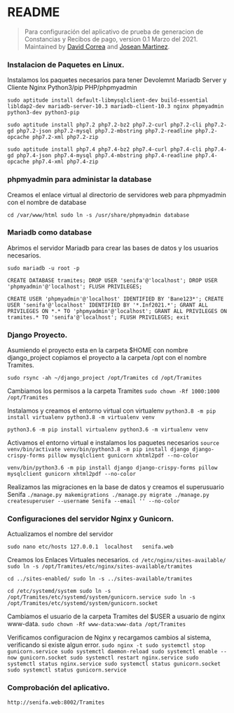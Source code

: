 # README
>Para configuración del aplicativo de prueba de generacion de Constancias y Recibos de pago, version 0.1 Marzo del 2021. Maintained by <a rel="" href="https://github.com/davidcorrea743">David Correa</a> and <a rel="" href="https://github.com/josean7link">Josean Martinez</a>.

### Instalacion de Paquetes en Linux.
Instalamos los paquetes necesarios para tener Devolemnt Mariadb Server y Cliente Nginx Python3/pip PHP/phpmyadmin

``sudo aptitude install default-libmysqlclient-dev build-essential libldap2-dev mariadb-server-10.3 mariadb-client-10.3 nginx phpmyadmin python3-dev python3-pip``

``sudo aptitude install php7.2 php7.2-bz2 php7.2-curl php7.2-cli php7.2-gd php7.2-json php7.2-mysql php7.2-mbstring php7.2-readline php7.2-opcache php7.2-xml php7.2-zip``

``sudo aptitude install php7.4 php7.4-bz2 php7.4-curl php7.4-cli php7.4-gd php7.4-json php7.4-mysql php7.4-mbstring php7.4-readline php7.4-opcache php7.4-xml php7.4-zip``

### phpmyadmin para administar la database
Creamos el enlace virtual al directorio de servidores web para phpmyadmin con el nombre de database

``cd /var/www/html
sudo ln -s /usr/share/phpmyadmin database``

### Mariadb como database
Abrimos el servidor Mariadb para crear las bases de datos y los usuarios necesarios.

``sudo mariadb -u root -p``

``CREATE DATABASE tramites;
DROP USER 'senifa'@'localhost';
DROP USER 'phpmyadmin'@'localhost';
FLUSH PRIVILEGES;``

``CREATE USER 'phpmyadmin'@'localhost' IDENTIFIED BY 'Bane123*';
CREATE USER 'senifa'@'localhost' IDENTIFIED BY '*.Inf2021.*';
GRANT ALL PRIVILEGES ON *.* TO 'phpmyadmin'@'localhost';
GRANT ALL PRIVILEGES ON tramites.* TO 'senifa'@'localhost';
FLUSH PRIVILEGES;
exit``

### Django Proyecto.
Asumiendo el proyecto esta en la carpeta $HOME con nombre django_project copiamos el proyecto a la carpeta /opt con el nombre Tramites.

``sudo rsync -ah ~/django_project /opt/Tramites
cd /opt/Tramites``

Cambiamos los permisos a la carpeta Tramites
``sudo chown -Rf 1000:1000 /opt/Tramites``

Instalamos y creamos el entorno virtual con virtualenv
``python3.8 -m pip install virtualenv
python3.8 -m virtualenv venv``

``python3.6 -m pip install virtualenv
python3.6 -m virtualenv venv``

Activamos el entorno virtual e instalamos los paquetes necesarios
``source venv/bin/activate
venv/bin/python3.8 -m pip install django django-crispy-forms pillow mysqlclient gunicorn xhtml2pdf --no-color``

``venv/bin/python3.6 -m pip install django django-crispy-forms pillow mysqlclient gunicorn xhtml2pdf --no-color``

Realizamos las migraciones en la base de datos y creamos el superusuario Senifa
``./manage.py makemigrations
./manage.py migrate
./manage.py createsuperuser --username Senifa --email '' --no-color``

### Configuraciones del servidor Nginx y Gunicorn.
Actualizamos el nombre del servidor

``sudo nano etc/hosts
127.0.0.1  localhost   senifa.web``

Creamos los Enlaces Virtuales necesarios.
``cd /etc/nginx/sites-available/
sudo ln -s /opt/Tramites/etc/nginx/sites-available/tramites``

``cd ../sites-enabled/
sudo ln -s ../sites-available/tramites``

``cd /etc/systemd/system
sudo ln -s /opt/Tramites/etc/systemd/system/gunicorn.service
sudo ln -s /opt/Tramites/etc/systemd/system/gunicorn.socket``

Cambiamos el usuario de la carpeta Tramites del $USER a usuario de nginx www-data.
``sudo chown -Rf www-data:www-data /opt/Tramites``

Verificamos configuracion de Nginx y recargamos cambios al sistema, verificando si existe algun error.
``sudo nginx -t
sudo systemctl stop gunicorn.service
sudo systemctl daemon-reload
sudo systemctl enable --now gunicorn.socket
sudo systemctl restart nginx.service
sudo systemctl status nginx.service
sudo systemctl status gunicorn.socket
sudo systemctl status gunicorn.service``

### Comprobación del aplicativo.
``http://senifa.web:8002/Tramites``
